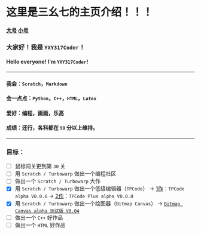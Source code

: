 # 这里是三幺七的主页介绍！！！

#### [大号](https://github.com/Name317) [小号](https://github.com/YXY317Coder)

### 大家好！我是 `YXY317Coder`！
#### Hello everyone! I'm `YXY317Coder`!

---

#### 我会：`Scratch`，`Markdown`
#### 会一点点：`Python`，`C++`，`HTML`，`Latex`
#### 爱好：编程，画画，乐高
#### 成绩：还行，各科都在 `90` 分以上维持。

---

### 目标：
- [ ] 鼠标闯关更到第 `30` 关
- [ ] 用 `Scratch / Turbowarp` 做出一个编程社区
- [ ] 做出一个 `Scratch / Turbowarp` 大作
- [x] 用 `Scratch / Turbowarp` 做出一个低级编辑器（`TPCode`） -> [1作](https://www.40code.com/#page=work&id=10026)：`TPCode alpha V0.0.6` -> [2作](https://www.40code.com/#page=work&id=10240)：`TPCode Plus alpha V0.0.8`
- [x] 用 `Scratch / Turbowarp` 做出一个绘图器（`Bitmap Canvas`） -> [`Bitmap Canvas alpha 测试版 V0.04`](https://www.40code.com/#page=work&id=10901)
- [ ] 做出一个 `C++` 好作品
- [ ] 做出一个 `HTML` 好作品
